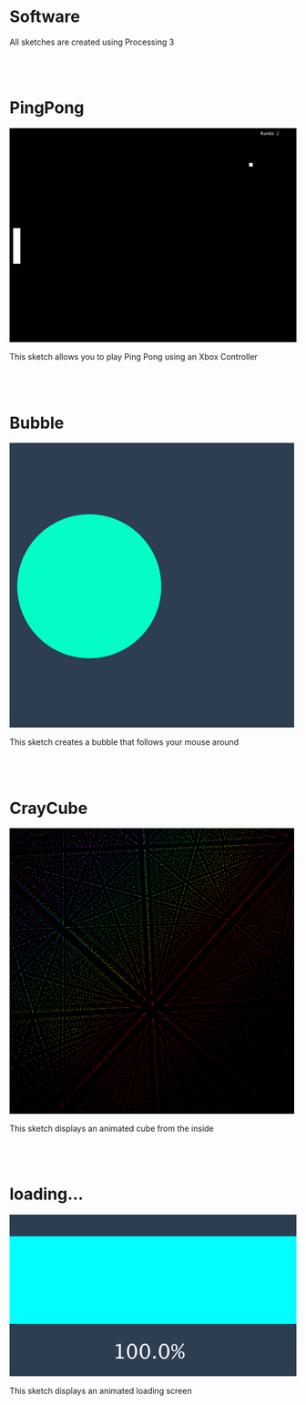 # Software
All sketches are created using Processing 3
<br><br><br><br>



# PingPong
![PingPong](/img/PingPong.png)

This sketch allows you to play Ping Pong using an Xbox Controller
<br><br><br><br>



# Bubble
<img src="/img/Bubble.png" width="500">

This sketch creates a bubble that follows your mouse around
<br><br><br><br>




# CrayCube
<img src="/img/CrayCube.png" width="500">

This sketch displays an animated cube from the inside
<br><br><br><br>



# loading...
<img src="/img/loading...png" width="600">

This sketch displays an animated loading screen
<br><br><br><br>
